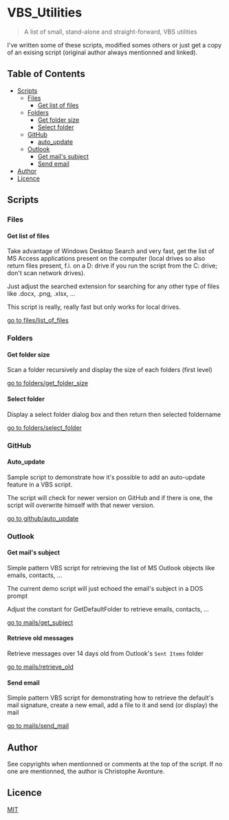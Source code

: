 # VBS_Utilities

> A list of small, stand-alone and straight-forward, VBS utilities

I've written some of these scripts, modified somes others or just get a copy of an exising script (original author always mentionned and linked).

## Table of Contents

- [Scripts](#scripts)
	- [Files](#files)
		- [Get list of files](#get-list-of-files)
	- [Folders](#folders)
		- [Get folder size](#get-folder-size)
		- [Select folder](#select-folder)
	- [GitHub](#github)
		- [auto_update](#auto_update)
	- [Outlook](#outlook)
		- [Get mail's subject](#get-mails-subject)
		- [Send email](#send-email)
- [Author](#author)
- [Licence](#licence)

## Scripts

### Files

#### Get list of files

Take advantage of Windows Desktop Search and very fast, get the list
of MS Access applications present on the computer (local drives so
also return files present, f.i. on a D: drive if you run the script
from the C: drive; don't scan network drives).

Just adjust the searched extension for searching for any other type 
of files like .docx, .png, .xlsx, ...

This script is really, really fast but only works for local drives.

[go to files/list_of_files](https://github.com/cavo789/vbs_utilities/tree/master/src/files/list_of_files)

### Folders 

#### Get folder size

Scan a folder recursively and display the size of each folders (first level)

[go to folders/get_folder_size](https://github.com/cavo789/vbs_utilities/tree/master/src/folders/get_folder_size)

#### Select folder

Display a select folder dialog box and then return then selected foldername

[go to folders/select_folder](https://github.com/cavo789/vbs_utilities/tree/master/src/folders/select_folder)

### GitHub 

#### Auto_update 

Sample script to demonstrate how it's possible to add an auto-update feature in a VBS script.

The script will check for newer version on GitHub and if there is one, the script will overwrite himself with that newer version.

[go to github/auto_update](https://github.com/cavo789/vbs_utilities/tree/master/src/github/auto_update)

### Outlook 

#### Get mail's subject

Simple pattern VBS script for retrieving the list of MS Outlook
objects like emails, contacts, ...

The current demo script will just echoed the email's subject in a DOS prompt

Adjust the constant for GetDefaultFolder to retrieve emails,
contacts, ...

[go to mails/get_subject](https://github.com/cavo789/vbs_utilities/tree/master/src/mails/get_subject)

#### Retrieve old messages

Retrieve messages over 14 days old from Outlook's `Sent Items` folder

[go to mails/retrieve_old](https://github.com/cavo789/vbs_utilities/tree/master/src/mails/retrieve_old)

#### Send email

Simple pattern VBS script for demonstrating how to retrieve the default's mail signature, create a new email, add a file to it and send (or display) the mail

[go to mails/send_mail](https://github.com/cavo789/vbs_utilities/tree/master/src/mails/send_mail)

## Author

See copyrights when mentionned or comments at the top of the script.
If no one are mentionned, the author is Christophe Avonture.

## Licence

[MIT](LICENSE)